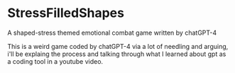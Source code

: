 # StressFilledShapes
A shaped-stress themed emotional combat game written by chatGPT-4

This is a weird game coded by chatGPT-4 via a lot of needling and arguing, i'll be explaing the process and talking through what I learned about gpt as a coding tool in a youtube video. 
